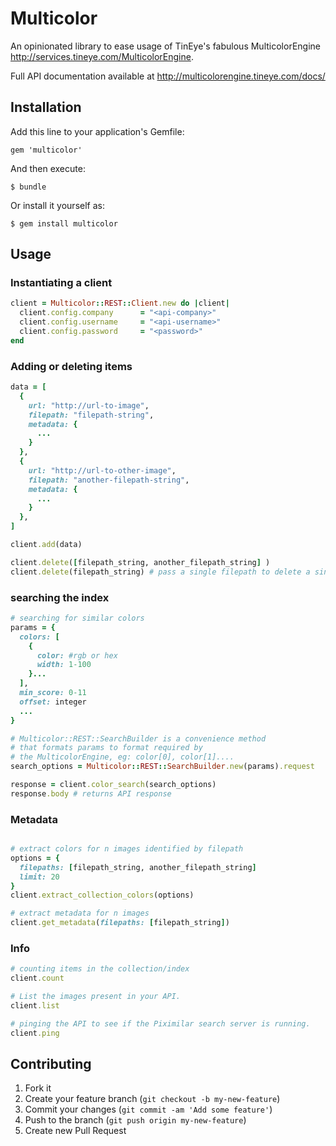 # Multicolor

An opinionated library to ease usage of TinEye's fabulous MulticolorEngine
http://services.tineye.com/MulticolorEngine.

Full API documentation available at http://multicolorengine.tineye.com/docs/

## Installation

Add this line to your application's Gemfile:

    gem 'multicolor'

And then execute:

    $ bundle

Or install it yourself as:

    $ gem install multicolor

## Usage

### Instantiating a client

```ruby
client = Multicolor::REST::Client.new do |client|
  client.config.company      = "<api-company>"
  client.config.username     = "<api-username>"
  client.config.password     = "<password>"
end
```

### Adding or deleting items

```ruby
data = [
  {
    url: "http://url-to-image",
    filepath: "filepath-string",
    metadata: {
      ...
    }
  },
  {
    url: "http://url-to-other-image",
    filepath: "another-filepath-string",
    metadata: {
      ...
    }
  },
]

client.add(data)

client.delete([filepath_string, another_filepath_string] )
client.delete(filepath_string) # pass a single filepath to delete a single image
```

### searching the index

```ruby
# searching for similar colors
params = {
  colors: [
    {
      color: #rgb or hex
      width: 1-100
    }...
  ],
  min_score: 0-11
  offset: integer
  ...
}

# Multicolor::REST::SearchBuilder is a convenience method
# that formats params to format required by
# the MulticolorEngine, eg: color[0], color[1]....
search_options = Multicolor::REST::SearchBuilder.new(params).request

response = client.color_search(search_options)
response.body # returns API response
```

### Metadata

```ruby

# extract colors for n images identified by filepath
options = {
  filepaths: [filepath_string, another_filepath_string]
  limit: 20
}
client.extract_collection_colors(options)

# extract metadata for n images
client.get_metadata(filepaths: [filepath_string])
```

### Info

```ruby
# counting items in the collection/index
client.count

# List the images present in your API.
client.list

# pinging the API to see if the Piximilar search server is running.
client.ping
```

## Contributing

1. Fork it
2. Create your feature branch (`git checkout -b my-new-feature`)
3. Commit your changes (`git commit -am 'Add some feature'`)
4. Push to the branch (`git push origin my-new-feature`)
5. Create new Pull Request

